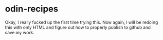 # odin-recipes
Okay, I really fucked up the first time trying this. Now again, I will be redoing this with only HTML and figure out how to properly publish to github and save my work.
